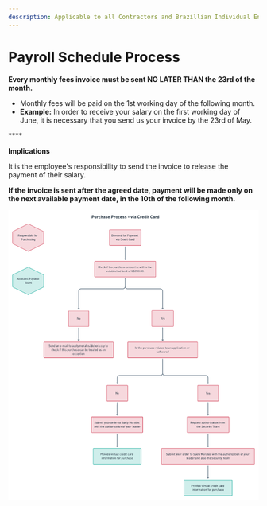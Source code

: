 ```yaml
---
description: Applicable to all Contractors and Brazillian Individual Entities
---
```


# Payroll Schedule Process

**Every monthly fees invoice must be sent NO LATER THAN the 23rd of the month.**

* Monthly fees will be paid on the 1st working day of the following month.
* **Example:** In order to receive your salary on the first working day of June, it is necessary that you send us your invoice by the 23rd of May.

\*\*\*\*

**Implications**

It is the employee's responsibility to send the invoice to release the payment of their salary.

**If the invoice is sent after the agreed date, payment will be made only on the next available payment date, in the 10th of the following month.**

![Payroll Schedue Process](<../../.gitbook/assets/image (22).png>)
